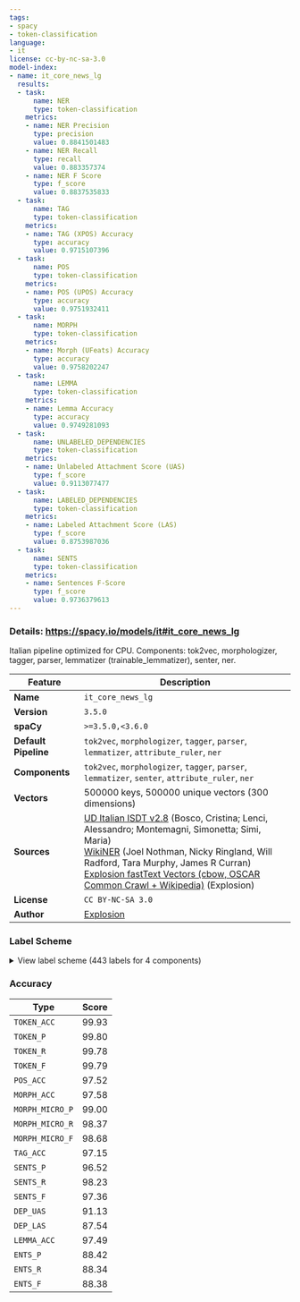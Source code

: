 ```yaml
---
tags:
- spacy
- token-classification
language:
- it
license: cc-by-nc-sa-3.0
model-index:
- name: it_core_news_lg
  results:
  - task:
      name: NER
      type: token-classification
    metrics:
    - name: NER Precision
      type: precision
      value: 0.8841501483
    - name: NER Recall
      type: recall
      value: 0.883357374
    - name: NER F Score
      type: f_score
      value: 0.8837535833
  - task:
      name: TAG
      type: token-classification
    metrics:
    - name: TAG (XPOS) Accuracy
      type: accuracy
      value: 0.9715107396
  - task:
      name: POS
      type: token-classification
    metrics:
    - name: POS (UPOS) Accuracy
      type: accuracy
      value: 0.9751932411
  - task:
      name: MORPH
      type: token-classification
    metrics:
    - name: Morph (UFeats) Accuracy
      type: accuracy
      value: 0.9758202247
  - task:
      name: LEMMA
      type: token-classification
    metrics:
    - name: Lemma Accuracy
      type: accuracy
      value: 0.9749281093
  - task:
      name: UNLABELED_DEPENDENCIES
      type: token-classification
    metrics:
    - name: Unlabeled Attachment Score (UAS)
      type: f_score
      value: 0.9113077477
  - task:
      name: LABELED_DEPENDENCIES
      type: token-classification
    metrics:
    - name: Labeled Attachment Score (LAS)
      type: f_score
      value: 0.8753987036
  - task:
      name: SENTS
      type: token-classification
    metrics:
    - name: Sentences F-Score
      type: f_score
      value: 0.9736379613
---
```

### Details: https://spacy.io/models/it#it_core_news_lg

Italian pipeline optimized for CPU. Components: tok2vec, morphologizer, tagger, parser, lemmatizer (trainable_lemmatizer), senter, ner.

| Feature | Description |
| --- | --- |
| **Name** | `it_core_news_lg` |
| **Version** | `3.5.0` |
| **spaCy** | `>=3.5.0,<3.6.0` |
| **Default Pipeline** | `tok2vec`, `morphologizer`, `tagger`, `parser`, `lemmatizer`, `attribute_ruler`, `ner` |
| **Components** | `tok2vec`, `morphologizer`, `tagger`, `parser`, `lemmatizer`, `senter`, `attribute_ruler`, `ner` |
| **Vectors** | 500000 keys, 500000 unique vectors (300 dimensions) |
| **Sources** | [UD Italian ISDT v2.8](https://github.com/UniversalDependencies/UD_Italian-ISDT) (Bosco, Cristina; Lenci, Alessandro; Montemagni, Simonetta; Simi, Maria)<br />[WikiNER](https://figshare.com/articles/Learning_multilingual_named_entity_recognition_from_Wikipedia/5462500) (Joel Nothman, Nicky Ringland, Will Radford, Tara Murphy, James R Curran)<br />[Explosion fastText Vectors (cbow, OSCAR Common Crawl + Wikipedia)](https://spacy.io) (Explosion) |
| **License** | `CC BY-NC-SA 3.0` |
| **Author** | [Explosion](https://explosion.ai) |

### Label Scheme

<details>

<summary>View label scheme (443 labels for 4 components)</summary>

| Component | Labels |
| --- | --- |
| **`morphologizer`** | `POS=PROPN`, `POS=PUNCT`, `Gender=Masc\|POS=NOUN`, `Definite=Def\|Gender=Fem\|Number=Sing\|POS=ADP\|PronType=Art`, `Gender=Fem\|Number=Sing\|POS=NOUN`, `Gender=Masc\|Number=Sing\|POS=ADJ`, `Gender=Masc\|Number=Sing\|POS=NOUN`, `Definite=Ind\|Gender=Fem\|Number=Sing\|POS=DET\|PronType=Art`, `Mood=Ind\|Number=Sing\|POS=AUX\|Person=3\|Tense=Pres\|VerbForm=Fin`, `Gender=Masc\|Number=Sing\|POS=AUX\|Tense=Past\|VerbForm=Part`, `POS=AUX\|VerbForm=Inf`, `Gender=Fem\|Number=Sing\|POS=VERB\|Tense=Past\|VerbForm=Part`, `POS=ADP`, `Gender=Fem\|Number=Sing\|POS=ADJ`, `POS=PRON\|PronType=Rel`, `Mood=Ind\|Number=Sing\|POS=VERB\|Person=3\|Tense=Pres\|VerbForm=Fin`, `Definite=Def\|Gender=Masc\|Number=Plur\|POS=DET\|PronType=Art`, `Gender=Masc\|Number=Plur\|POS=NOUN`, `Definite=Def\|Gender=Fem\|Number=Sing\|POS=DET\|PronType=Art`, `Gender=Masc\|Number=Sing\|POS=PRON\|PronType=Ind`, `Definite=Def\|Gender=Masc\|Number=Plur\|POS=ADP\|PronType=Art`, `Number=Plur\|POS=ADJ`, `Mood=Ind\|Number=Plur\|POS=VERB\|Person=3\|Tense=Pres\|VerbForm=Fin`, `Definite=Def\|Number=Sing\|POS=DET\|PronType=Art`, `Mood=Ind\|Number=Plur\|POS=AUX\|Person=3\|Tense=Pres\|VerbForm=Fin`, `Gender=Masc\|Number=Sing\|POS=VERB\|Tense=Past\|VerbForm=Part`, `POS=VERB\|VerbForm=Inf`, `Definite=Ind\|Gender=Masc\|Number=Sing\|POS=DET\|PronType=Art`, `Number=Sing\|POS=ADJ`, `POS=CCONJ`, `NumType=Card\|POS=NUM`, `Definite=Def\|Gender=Masc\|Number=Sing\|POS=ADP\|PronType=Art`, `Definite=Def\|Gender=Fem\|Number=Plur\|POS=ADP\|PronType=Art`, `Gender=Fem\|Number=Plur\|POS=NOUN`, `Clitic=Yes\|POS=PRON\|Person=3\|PronType=Prs`, `Gender=Fem\|Number=Plur\|POS=ADJ`, `Gender=Fem\|Number=Plur\|POS=DET\|Poss=Yes\|PronType=Prs`, `Gender=Masc\|Number=Plur\|POS=ADJ`, `POS=SPACE`, `Definite=Def\|Number=Sing\|POS=ADP\|PronType=Art`, `Definite=Def\|Gender=Masc\|Number=Sing\|POS=DET\|PronType=Art`, `Gender=Masc\|NumType=Ord\|Number=Sing\|POS=ADJ`, `POS=ADV`, `POS=NOUN`, `Number=Sing\|POS=NOUN`, `POS=VERB\|VerbForm=Ger`, `Gender=Masc\|Number=Sing\|POS=DET\|Poss=Yes\|PronType=Prs`, `POS=INTJ`, `Clitic=Yes\|Number=Sing\|POS=PRON\|Person=2\|PronType=Prs`, `Mood=Ind\|Number=Sing\|POS=AUX\|Person=1\|Tense=Pres\|VerbForm=Fin`, `Gender=Fem\|Number=Sing\|POS=AUX\|Tense=Past\|VerbForm=Part`, `Definite=Def\|Gender=Fem\|Number=Plur\|POS=DET\|PronType=Art`, `Mood=Ind\|Number=Sing\|POS=VERB\|Person=3\|Tense=Imp\|VerbForm=Fin`, `Gender=Fem\|POS=NOUN`, `Gender=Fem\|Number=Plur\|POS=VERB\|Tense=Past\|VerbForm=Part`, `Gender=Fem\|Number=Sing\|POS=DET\|PronType=Tot`, `Mood=Cnd\|Number=Sing\|POS=AUX\|Person=3\|Tense=Pres\|VerbForm=Fin`, `Mood=Cnd\|Number=Plur\|POS=AUX\|Person=3\|Tense=Pres\|VerbForm=Fin`, `Gender=Masc\|Number=Plur\|POS=PRON\|PronType=Ind`, `Number=Plur\|POS=PRON\|Person=3\|PronType=Prs`, `Mood=Ind\|Number=Plur\|POS=AUX\|Person=3\|Tense=Imp\|VerbForm=Fin`, `Gender=Masc\|Number=Plur\|POS=VERB\|Tense=Past\|VerbForm=Part`, `Number=Plur\|POS=NOUN`, `POS=SCONJ`, `Number=Sing\|POS=DET\|PronType=Ind`, `POS=ADV\|PronType=Neg`, `Clitic=Yes\|POS=VERB\|PronType=Prs\|VerbForm=Inf`, `Gender=Fem\|Number=Plur\|POS=AUX\|Tense=Past\|VerbForm=Part`, `Gender=Fem\|Number=Plur\|POS=DET\|PronType=Ind`, `Gender=Fem\|Number=Sing\|POS=PRON\|PronType=Ind`, `POS=ADJ`, `Number=Sing\|POS=PRON\|PronType=Rel`, `Gender=Fem\|NumType=Ord\|Number=Sing\|POS=ADJ`, `Number=Sing\|POS=PRON\|PronType=Ind`, `Gender=Masc\|Number=Sing\|POS=PRON\|Person=3\|PronType=Prs`, `Gender=Masc\|Number=Plur\|POS=AUX\|Tense=Past\|VerbForm=Part`, `Clitic=Yes\|POS=VERB\|Person=3\|PronType=Prs\|VerbForm=Ger`, `Mood=Ind\|Number=Sing\|POS=AUX\|Person=3\|Tense=Imp\|VerbForm=Fin`, `Mood=Ind\|Number=Plur\|POS=VERB\|Person=3\|Tense=Imp\|VerbForm=Fin`, `POS=DET\|Poss=Yes\|PronType=Prs`, `Gender=Masc\|Number=Plur\|POS=DET\|Poss=Yes\|PronType=Prs`, `Mood=Sub\|Number=Sing\|POS=AUX\|Person=3\|Tense=Pres\|VerbForm=Fin`, `Gender=Masc\|Number=Plur\|POS=DET\|PronType=Ind`, `Gender=Masc\|Number=Sing\|POS=PRON\|PronType=Dem`, `Mood=Ind\|Number=Sing\|POS=VERB\|Person=3\|Tense=Past\|VerbForm=Fin`, `Clitic=Yes\|Gender=Masc\|Number=Plur\|POS=VERB\|Person=3\|PronType=Prs\|VerbForm=Ger`, `Gender=Fem\|Number=Sing\|POS=DET\|Poss=Yes\|PronType=Prs`, `Gender=Masc\|Number=Sing\|POS=DET\|PronType=Dem`, `Clitic=Yes\|Gender=Masc\|Number=Sing\|POS=VERB\|Person=3\|PronType=Prs\|VerbForm=Inf`, `Clitic=Yes\|POS=PRON\|PronType=Prs`, `Gender=Masc\|Number=Plur\|POS=DET\|PronType=Tot`, `Clitic=Yes\|Gender=Masc\|Number=Plur\|POS=PRON\|Person=3\|PronType=Prs`, `Clitic=Yes\|Number=Sing\|POS=PRON\|Person=1\|PronType=Prs`, `Degree=Cmp\|Number=Plur\|POS=ADJ`, `Clitic=Yes\|Gender=Masc\|Number=Plur\|POS=VERB\|Person=3\|PronType=Prs\|VerbForm=Inf`, `Number=Sing\|POS=PRON\|Person=3\|PronType=Prs`, `Degree=Cmp\|Number=Sing\|POS=ADJ`, `Gender=Masc\|Number=Plur\|POS=DET\|PronType=Dem`, `Degree=Abs\|POS=ADV`, `Clitic=Yes\|Gender=Fem\|Number=Sing\|POS=VERB\|Person=3\|PronType=Prs\|VerbForm=Inf`, `Mood=Cnd\|Number=Plur\|POS=VERB\|Person=3\|Tense=Pres\|VerbForm=Fin`, `Clitic=Yes\|Gender=Masc\|Number=Sing\|POS=AUX\|Person=3\|PronType=Prs\|VerbForm=Inf`, `Gender=Fem\|Number=Sing\|POS=DET\|PronType=Dem`, `POS=DET\|PronType=Exc`, `Number=Plur\|POS=PRON\|Person=1\|PronType=Prs`, `Mood=Ind\|Number=Plur\|POS=AUX\|Person=1\|Tense=Pres\|VerbForm=Fin`, `Clitic=Yes\|Number=Plur\|POS=PRON\|Person=1\|PronType=Prs`, `Mood=Ind\|Number=Plur\|POS=VERB\|Person=1\|Tense=Pres\|VerbForm=Fin`, `Mood=Ind\|Number=Plur\|POS=VERB\|Person=3\|Tense=Past\|VerbForm=Fin`, `Mood=Ind\|Number=Sing\|POS=VERB\|Person=1\|Tense=Past\|VerbForm=Fin`, `Number=Sing\|POS=DET\|PronType=Dem`, `Mood=Ind\|Number=Sing\|POS=AUX\|Person=3\|Tense=Past\|VerbForm=Fin`, `Mood=Ind\|Number=Sing\|POS=VERB\|Person=3\|Tense=Fut\|VerbForm=Fin`, `Gender=Fem\|NumType=Ord\|Number=Plur\|POS=ADJ`, `Mood=Sub\|Number=Sing\|POS=VERB\|Person=3\|Tense=Imp\|VerbForm=Fin`, `Mood=Ind\|Number=Plur\|POS=AUX\|Person=3\|Tense=Past\|VerbForm=Fin`, `Number=Sing\|POS=DET\|PronType=Int`, `POS=PRON\|PronType=Int`, `Clitic=Yes\|Gender=Masc\|Number=Sing\|POS=PRON\|Person=3\|PronType=Prs`, `Mood=Ind\|Number=Plur\|POS=VERB\|Person=1\|Tense=Past\|VerbForm=Fin`, `Mood=Sub\|Number=Plur\|POS=VERB\|Person=3\|Tense=Pres\|VerbForm=Fin`, `Gender=Fem\|Number=Plur\|POS=PRON\|PronType=Ind`, `Number=Sing\|POS=ADP`, `Mood=Ind\|Number=Sing\|POS=AUX\|Person=3\|Tense=Fut\|VerbForm=Fin`, `Foreign=Yes\|POS=X`, `Mood=Sub\|Number=Sing\|POS=VERB\|Person=3\|Tense=Pres\|VerbForm=Fin`, `Clitic=Yes\|POS=VERB\|Person=3\|PronType=Prs\|VerbForm=Inf`, `Clitic=Yes\|POS=AUX\|Person=3\|PronType=Prs\|VerbForm=Inf`, `Clitic=Yes\|Gender=Masc\|Mood=Imp\|Number=Plur,Sing\|POS=VERB\|Person=1,3\|PronType=Prs\|Tense=Pres\|VerbForm=Fin`, `Mood=Sub\|Number=Sing\|POS=AUX\|Person=3\|Tense=Imp\|VerbForm=Fin`, `Gender=Fem\|Number=Sing\|POS=PRON\|Poss=Yes\|PronType=Prs`, `Number=Plur\|POS=VERB\|Tense=Pres\|VerbForm=Part`, `POS=INTJ\|Polarity=Neg`, `Mood=Ind\|Number=Sing\|POS=AUX\|Person=1\|Tense=Imp\|VerbForm=Fin`, `Number=Plur\|POS=PRON\|PronType=Rel`, `Mood=Sub\|Number=Plur\|POS=VERB\|Person=3\|Tense=Imp\|VerbForm=Fin`, `Gender=Fem\|Number=Sing\|POS=DET\|PronType=Ind`, `Gender=Fem\|Number=Sing\|POS=PRON\|PronType=Dem`, `Mood=Sub\|Number=Plur\|POS=AUX\|Person=3\|Tense=Pres\|VerbForm=Fin`, `Gender=Fem\|Number=Plur\|POS=DET\|PronType=Dem`, `Gender=Masc\|Number=Plur\|POS=PRON\|PronType=Rel`, `Clitic=Yes\|Number=Plur\|POS=VERB\|Person=1\|PronType=Prs\|VerbForm=Ger`, `POS=INTJ\|Polarity=Pos`, `Gender=Fem\|Number=Sing\|POS=PRON\|Person=3\|PronType=Prs`, `Gender=Fem\|Number=Sing\|POS=DET\|PronType=Int`, `POS=DET\|PronType=Int`, `Gender=Masc\|NumType=Ord\|Number=Plur\|POS=ADJ`, `Gender=Fem\|Number=Plur\|POS=DET\|PronType=Int`, `Mood=Cnd\|Number=Plur\|POS=AUX\|Person=1\|Tense=Pres\|VerbForm=Fin`, `POS=PRON\|Person=3\|PronType=Prs`, `Degree=Abs\|Gender=Masc\|Number=Plur\|POS=ADJ`, `Gender=Masc\|Number=Sing\|POS=DET\|PronType=Ind`, `Number=Sing\|POS=PRON\|Person=1\|PronType=Prs`, `Gender=Masc\|Number=Plur\|POS=PRON\|PronType=Dem`, `Clitic=Yes\|Number=Sing\|POS=PRON\|Person=3\|PronType=Prs`, `Clitic=Yes\|Gender=Fem\|POS=VERB\|Person=3\|PronType=Prs\|VerbForm=Inf`, `Clitic=Yes\|Gender=Fem\|POS=PRON\|Person=3\|PronType=Prs`, `Mood=Ind\|Number=Plur\|POS=VERB\|Person=1\|Tense=Fut\|VerbForm=Fin`, `Degree=Abs\|Gender=Fem\|Number=Sing\|POS=ADJ`, `Gender=Masc\|Number=Sing\|POS=DET\|PronType=Tot`, `Clitic=Yes\|POS=AUX\|PronType=Prs\|VerbForm=Inf`, `Gender=Fem\|Number=Plur\|POS=DET\|PronType=Tot`, `Mood=Ind\|Number=Sing\|POS=VERB\|Person=1\|Tense=Pres\|VerbForm=Fin`, `Gender=Fem\|Number=Plur\|POS=PRON\|PronType=Dem`, `Degree=Abs\|Gender=Masc\|Number=Sing\|POS=ADJ`, `NumType=Ord\|POS=ADJ`, `POS=DET\|PronType=Rel`, `Gender=Masc\|Number=Sing\|POS=PRON\|PronType=Rel`, `Gender=Masc\|Number=Plur\|POS=PRON\|Poss=Yes\|PronType=Prs`, `Mood=Ind\|Number=Plur\|POS=VERB\|Person=2\|Tense=Pres\|VerbForm=Fin`, `Mood=Imp\|Number=Plur\|POS=VERB\|Person=2\|Tense=Pres\|VerbForm=Fin`, `Clitic=Yes\|Gender=Fem\|Number=Sing\|POS=PRON\|Person=3\|PronType=Prs`, `Number=Sing\|POS=PRON\|Person=2\|PronType=Prs`, `Mood=Cnd\|Number=Sing\|POS=VERB\|Person=3\|Tense=Pres\|VerbForm=Fin`, `Mood=Ind\|Number=Sing\|POS=VERB\|Person=2\|Tense=Pres\|VerbForm=Fin`, `Mood=Ind\|Number=Sing\|POS=VERB\|Person=1\|Tense=Fut\|VerbForm=Fin`, `Mood=Ind\|Number=Sing\|POS=AUX\|Person=2\|Tense=Pres\|VerbForm=Fin`, `Mood=Ind\|Number=Plur\|POS=AUX\|Person=2\|Tense=Pres\|VerbForm=Fin`, `Clitic=Yes\|Number=Plur\|POS=PRON\|Person=2\|PronType=Prs`, `Clitic=Yes\|Number=Sing\|POS=VERB\|Person=1\|PronType=Prs\|VerbForm=Inf`, `Mood=Imp\|Number=Sing\|POS=VERB\|Person=2\|Tense=Pres\|VerbForm=Fin`, `Mood=Ind\|Number=Sing\|POS=AUX\|Person=1\|Tense=Fut\|VerbForm=Fin`, `Mood=Ind\|Number=Plur\|POS=VERB\|Person=2\|Tense=Fut\|VerbForm=Fin`, `Mood=Ind\|Number=Plur\|POS=VERB\|Person=3\|Tense=Fut\|VerbForm=Fin`, `Mood=Cnd\|Number=Sing\|POS=VERB\|Person=1\|Tense=Pres\|VerbForm=Fin`, `Clitic=Yes\|POS=VERB\|PronType=Prs\|VerbForm=Ger`, `Mood=Ind\|Number=Sing\|POS=VERB\|Person=1\|Tense=Imp\|VerbForm=Fin`, `Mood=Ind\|Number=Plur\|POS=AUX\|Person=1\|Tense=Imp\|VerbForm=Fin`, `Mood=Cnd\|Number=Sing\|POS=AUX\|Person=1\|Tense=Pres\|VerbForm=Fin`, `Clitic=Yes\|Gender=Masc\|Number=Plur\|POS=VERB\|Person=3\|PronType=Prs\|Tense=Past\|VerbForm=Part`, `Number=Sing\|POS=PRON\|PronType=Int`, `Mood=Ind\|Number=Sing\|POS=AUX\|Person=2\|Tense=Imp\|VerbForm=Fin`, `Mood=Ind\|Number=Plur\|POS=VERB\|Person=1\|Tense=Imp\|VerbForm=Fin`, `Number=Plur\|POS=PRON\|Person=2\|PronType=Prs`, `Clitic=Yes\|Number=Plur\|POS=VERB\|Person=2\|PronType=Prs\|VerbForm=Inf`, `Clitic=Yes\|Number=Plur\|POS=VERB\|Person=1\|PronType=Prs\|VerbForm=Inf`, `Mood=Sub\|Number=Plur\|POS=AUX\|Person=3\|Tense=Imp\|VerbForm=Fin`, `Mood=Ind\|Number=Plur\|POS=AUX\|Person=2\|Tense=Fut\|VerbForm=Fin`, `Mood=Ind\|Number=Plur\|POS=AUX\|Person=3\|Tense=Fut\|VerbForm=Fin`, `Definite=Def\|POS=DET\|PronType=Art`, `Mood=Sub\|Number=Sing\|POS=VERB\|Person=2\|Tense=Pres\|VerbForm=Fin`, `POS=SYM`, `Clitic=Yes\|Mood=Imp\|Number=Sing\|POS=VERB\|Person=2\|PronType=Prs\|Tense=Pres\|VerbForm=Fin`, `Clitic=Yes\|Gender=Masc\|Mood=Imp\|Number=Sing\|POS=VERB\|Person=2,3\|PronType=Prs\|Tense=Pres\|VerbForm=Fin`, `Mood=Ind\|Number=Sing\|POS=VERB\|Person=2\|Tense=Fut\|VerbForm=Fin`, `Clitic=Yes\|Gender=Fem\|POS=VERB\|Person=3\|PronType=Prs\|VerbForm=Ger`, `Degree=Abs\|Gender=Fem\|Number=Plur\|POS=ADJ`, `Number=Sing\|POS=PRON\|PronType=Dem`, `POS=AUX\|VerbForm=Ger`, `Gender=Masc\|Number=Sing\|POS=PRON\|Poss=Yes\|PronType=Prs`, `Clitic=Yes\|Gender=Masc\|Number=Sing\|POS=PRON\|Person=3\|PronType=Prs\|VerbForm=Inf`, `POS=PRON\|PronType=Ind`, `Clitic=Yes\|Mood=Imp\|Number=Plur\|POS=VERB\|Person=1\|PronType=Prs\|Tense=Pres\|VerbForm=Fin`, `POS=X`, `Gender=Masc\|POS=ADJ`, `Clitic=Yes\|Gender=Fem\|Number=Sing\|POS=AUX\|Person=3\|PronType=Prs\|VerbForm=Inf`, `Gender=Fem\|Number=Plur\|POS=PRON\|Person=3\|PronType=Prs`, `Gender=Masc\|Number=Plur\|POS=PRON\|Person=3\|PronType=Prs`, `Mood=Cnd\|Number=Sing\|POS=VERB\|Person=2\|Tense=Pres\|VerbForm=Fin`, `Clitic=Yes\|Number=Sing\|POS=VERB\|Person=2\|PronType=Prs\|VerbForm=Inf`, `Clitic=Yes\|Gender=Fem\|Number=Sing\|POS=VERB\|Person=3\|PronType=Prs\|Tense=Past\|VerbForm=Part`, `Mood=Sub\|Number=Plur\|POS=VERB\|Person=2\|Tense=Imp\|VerbForm=Fin`, `POS=PART`, `Number=Sing\|POS=VERB\|Tense=Pres\|VerbForm=Part`, `NumType=Ord\|Number=Sing\|POS=ADJ`, `Number=Plur\|POS=DET\|PronType=Int`, `Clitic=Yes\|Mood=Sub\|Number=Plur\|POS=VERB\|Person=1\|PronType=Prs\|Tense=Pres\|VerbForm=Fin`, `Number=Plur\|POS=DET\|PronType=Rel`, `Mood=Sub\|Number=Sing\|POS=VERB\|Person=1\|Tense=Imp\|VerbForm=Fin`, `Clitic=Yes\|Gender=Fem\|Number=Sing\|POS=VERB\|Person=3\|PronType=Prs\|VerbForm=Ger`, `Clitic=Yes\|Gender=Masc\|Number=Sing\|POS=VERB\|Person=3\|PronType=Prs\|VerbForm=Ger`, `Clitic=Yes\|Number=Sing\|POS=VERB\|Person=1\|PronType=Prs\|VerbForm=Ger`, `Clitic=Yes\|Number=Sing\|POS=AUX\|Person=1\|PronType=Prs\|VerbForm=Ger`, `Clitic=Yes\|Gender=Masc\|Number=Plur\|POS=AUX\|Person=3\|PronType=Prs\|VerbForm=Inf`, `Clitic=Yes\|Mood=Imp\|Number=Plur,Sing\|POS=VERB\|Person=1,2\|PronType=Prs\|Tense=Pres\|VerbForm=Fin`, `Mood=Imp\|Number=Plur\|POS=AUX\|Person=2\|Tense=Pres\|VerbForm=Fin`, `NumType=Range\|POS=NUM`, `Number=Plur\|POS=PRON\|PronType=Dem`, `POS=VERB\|Tense=Past\|VerbForm=Part`, `Clitic=Yes\|POS=ADV\|PronType=Prs`, `Clitic=Yes\|Mood=Ind\|Number=Plur\|POS=VERB\|Person=1\|PronType=Prs\|Tense=Pres\|VerbForm=Fin`, `Gender=Masc\|POS=PRON\|PronType=Rel`, `Clitic=Yes\|Gender=Masc\|Mood=Imp\|Number=Plur,Sing\|POS=VERB\|Person=2,3\|PronType=Prs\|Tense=Pres\|VerbForm=Fin`, `Clitic=Yes\|Number=Sing\|POS=AUX\|Person=2\|PronType=Prs\|VerbForm=Inf`, `Clitic=Yes\|Number=Sing\|POS=VERB\|Person=2\|PronType=Prs\|VerbForm=Ger`, `Mood=Imp\|Number=Sing\|POS=AUX\|Person=2\|Tense=Pres\|VerbForm=Fin`, `Clitic=Yes\|Gender=Fem\|Mood=Imp\|Number=Sing\|POS=VERB\|Person=2,3\|PronType=Prs\|Tense=Pres\|VerbForm=Fin`, `Mood=Sub\|Number=Plur\|POS=AUX\|Person=1\|Tense=Imp\|VerbForm=Fin`, `Mood=Ind\|Number=Sing\|POS=AUX\|Person=1\|Tense=Past\|VerbForm=Fin`, `Clitic=Yes\|Gender=Masc\|Number=Sing\|POS=VERB\|Person=3\|PronType=Prs\|Tense=Past\|VerbForm=Part`, `Clitic=Yes\|Gender=Masc\|Number=Plur,Sing\|POS=VERB\|Person=3\|PronType=Prs\|VerbForm=Inf`, `Definite=Ind\|POS=DET\|PronType=Art`, `Clitic=Yes\|Gender=Fem,Masc\|Number=Sing\|POS=VERB\|Person=3\|PronType=Prs\|Tense=Past\|VerbForm=Part`, `Definite=Ind\|Gender=Masc\|Number=Plur\|POS=DET\|PronType=Art`, `Definite=Def\|Number=Plur\|POS=ADP\|PronType=Art`, `Clitic=Yes\|Gender=Fem\|Number=Plur\|POS=VERB\|Person=3\|PronType=Prs\|VerbForm=Inf`, `POS=DET\|PronType=Ind`, `Number=Plur\|POS=DET\|PronType=Dem`, `Clitic=Yes\|Gender=Fem\|Number=Plur\|POS=PRON\|Person=3\|PronType=Prs`, `Number=Plur\|POS=DET\|PronType=Tot`, `Clitic=Yes\|POS=AUX\|Person=3\|PronType=Prs\|VerbForm=Ger`, `Number=Plur\|POS=PRON\|PronType=Ind`, `Clitic=Yes\|Gender=Fem,Masc\|Number=Plur,Sing\|POS=VERB\|Person=3\|PronType=Prs\|Tense=Past\|VerbForm=Part`, `Clitic=Yes\|Number=Plur\|POS=VERB\|PronType=Prs\|VerbForm=Inf`, `Number=Plur\|POS=PRON\|Poss=Yes\|PronType=Prs`, `Number=Sing\|POS=PRON\|Poss=Yes\|PronType=Prs`, `Number=Plur\|POS=ADP`, `Clitic=Yes\|Gender=Masc\|Number=Sing\|POS=ADV\|Person=3\|PronType=Prs`, `Clitic=Yes\|Mood=Imp\|Number=Plur\|POS=VERB\|Person=1,2\|PronType=Prs\|Tense=Pres\|VerbForm=Fin`, `Clitic=Yes\|Gender=Fem\|Number=Plur\|POS=VERB\|Person=3\|PronType=Prs\|Tense=Past\|VerbForm=Part`, `Mood=Sub\|Number=Sing\|POS=AUX\|Person=1\|Tense=Imp\|VerbForm=Fin`, `Mood=Cnd\|Number=Plur\|POS=AUX\|Person=2\|Tense=Pres\|VerbForm=Fin`, `Mood=Cnd\|Number=Plur\|POS=VERB\|Person=2\|Tense=Pres\|VerbForm=Fin`, `Clitic=Yes\|Gender=Fem\|Number=Plur\|POS=ADV\|Person=3\|PronType=Prs`, `POS=DET\|PronType=Tot`, `POS=PRON\|PronType=Dem`, `Clitic=Yes\|Gender=Masc\|Mood=Imp\|Number=Plur\|POS=VERB\|Person=2,3\|PronType=Prs\|Tense=Pres\|VerbForm=Fin`, `Definite=Ind\|Number=Sing\|POS=DET\|PronType=Art`, `NumType=Ord\|POS=NUM`, `Clitic=Yes\|Gender=Fem\|Number=Plur\|POS=VERB\|Person=3\|PronType=Prs\|VerbForm=Ger`, `Gender=Masc\|POS=DET\|PronType=Dem`, `Clitic=Yes\|Gender=Masc\|Number=Plur,Sing\|POS=VERB\|Person=3\|PronType=Prs\|Tense=Past\|VerbForm=Part`, `Gender=Masc\|Number=Sing\|POS=NOUN\|Tense=Past\|VerbForm=Part`, `Gender=Masc\|Number=Plur\|POS=DET\|PronType=Int`, `Gender=Masc\|Number=Plur\|POS=PRON\|PronType=Int`, `Gender=Fem\|Number=Plur\|POS=PRON\|PronType=Int`, `Mood=Imp\|Number=Sing\|POS=VERB\|Person=3\|Tense=Pres\|VerbForm=Fin`, `Gender=Masc\|Number=Sing\|POS=DET\|PronType=Int`, `Gender=Fem\|Number=Sing\|POS=PRON\|PronType=Int`, `Number=Plur\|POS=PRON\|PronType=Int`, `Mood=Cnd\|Number=Sing\|POS=AUX\|Person=2\|Tense=Pres\|VerbForm=Fin`, `Gender=Masc\|Number=Sing\|POS=PRON\|PronType=Int`, `Clitic=Yes\|Number=Plur\|POS=PRON\|PronType=Prs`, `Foreign=Yes\|Number=Sing\|POS=X`, `Mood=Ind\|Number=Plur\|POS=AUX\|Person=1\|Tense=Fut\|VerbForm=Fin`, `POS=PRON\|PronType=Prs`, `Mood=Sub\|Number=Plur\|POS=AUX\|Person=2\|Tense=Pres\|VerbForm=Fin`, `Clitic=Yes\|Mood=Ind\|Number=Sing\|POS=VERB\|Person=3\|PronType=Prs\|Tense=Pres\|VerbForm=Fin`, `Mood=Ind\|POS=VERB\|Person=3\|Tense=Pres\|VerbForm=Fin`, `Mood=Cnd\|Number=Plur\|POS=VERB\|Person=1\|Tense=Pres\|VerbForm=Fin`, `Mood=Sub\|Number=Plur\|POS=VERB\|Person=1\|Tense=Pres\|VerbForm=Fin`, `Mood=Ind\|Number=Plur\|POS=AUX\|Person=2\|Tense=Imp\|VerbForm=Fin`, `POS=SCONJ\|PronType=Rel`, `Mood=Sub\|Number=Plur\|POS=VERB\|Person=1\|Tense=Imp\|VerbForm=Fin`, `POS=PRON\|Person=3\|PronType=Rel`, `Clitic=Yes\|Number=Plur\|POS=VERB\|Person=2\|PronType=Prs\|VerbForm=Ger`, `Mood=Sub\|Number=Sing\|POS=VERB\|Person=3\|VerbForm=Fin`, `Clitic=Yes\|Mood=Ind\|Number=Sing\|POS=VERB\|Person=1,3\|PronType=Prs\|Tense=Past\|VerbForm=Fin`, `Mood=Ind\|POS=VERB\|Tense=Pres\|VerbForm=Fin`, `Degree=Cmp\|POS=ADJ`, `Mood=Ind\|Number=Sing\|POS=AUX\|Person=2\|Tense=Fut\|VerbForm=Fin`, `Definite=Def\|Number=Plur\|POS=DET\|PronType=Art`, `Number=Sing\|POS=DET\|Poss=Yes\|PronType=Prs`, `Gender=Masc\|Number=Sing\|POS=ADP`, `Gender=Fem\|POS=ADJ`, `Mood=Sub\|Number=Plur\|POS=VERB\|Person=2\|Tense=Pres\|VerbForm=Fin`, `Clitic=Yes\|Gender=Fem\|Mood=Imp\|Number=Plur\|POS=VERB\|Person=2,3\|PronType=Prs\|Tense=Pres\|VerbForm=Fin`, `Clitic=Yes\|Number=Plur\|POS=PRON\|Person=3\|PronType=Prs`, `Gender=Masc\|POS=DET\|Poss=Yes\|PronType=Prs`, `Gender=Fem\|Number=Plur\|POS=PROPN`, `Definite=Ind\|Gender=Fem\|Number=Plur\|POS=DET\|PronType=Art`, `Number=Sing\|POS=DET\|PronType=Art`, `Gender=Fem\|Number=Sing\|POS=ADJ\|Poss=Yes\|PronType=Prs`, `Foreign=Yes\|POS=NOUN`, `Clitic=Yes\|Gender=Fem\|Mood=Imp\|Number=Plur\|POS=VERB\|Person=1,3\|PronType=Prs\|Tense=Pres\|VerbForm=Fin`, `Clitic=Yes\|Gender=Masc\|Mood=Imp\|Number=Plur\|POS=VERB\|Person=1,3\|PronType=Prs\|Tense=Pres\|VerbForm=Fin`, `Gender=Masc\|Number=Plur\|POS=DET`, `Clitic=Yes\|Gender=Fem\|Mood=Imp\|Number=Plur,Sing\|POS=VERB\|Person=1,3\|PronType=Prs\|Tense=Pres\|VerbForm=Fin`, `Mood=Sub\|Number=Plur\|POS=AUX\|Person=1\|Tense=Pres\|VerbForm=Fin`, `Gender=Fem\|Number=Plur\|POS=VERB\|Tense=Past\|VerbForm=Fin`, `Gender=Fem\|Number=Plur\|POS=DET`, `Number=Sing\|POS=X`, `Foreign=Yes\|Gender=Masc\|POS=X`, `Clitic=Yes\|Gender=Fem\|Number=Plur\|POS=PRON\|PronType=Prs`, `Clitic=Yes\|Gender=Masc\|Number=Sing\|POS=PRON\|PronType=Prs`, `Clitic=Yes\|Definite=Def\|Gender=Fem\|Number=Plur\|POS=PRON\|PronType=Art`, `Gender=Masc\|Number=Plur\|POS=VERB\|Tense=Past\|VerbForm=Fin`, `Definite=Def\|Gender=Fem\|POS=DET`, `Definite=Def\|POS=DET`, `Foreign=Yes\|POS=PROPN`, `NumType=Card\|POS=PROPN`, `Gender=Fem\|Number=Sing\|POS=DET`, `Degree=Abs\|Gender=Masc\|Number=Sing\|POS=ADV`, `Gender=Masc\|Number=Plur\|POS=NOUN\|Tense=Past\|VerbForm=Part`, `Mood=Imp\|Number=Plur\|POS=VERB\|Person=2`, `Clitic=Yes\|Number=Plur\|POS=AUX\|Person=1\|PronType=Prs\|VerbForm=Inf`, `Gender=Masc\|Number=Sing\|POS=DET`, `Number=Sing\|POS=DET`, `Gender=Masc\|Number=Sing\|POS=PRON`, `POS=DET` |
| **`tagger`** | `A`, `AP`, `B`, `BN`, `B_PC`, `CC`, `CS`, `DD`, `DE`, `DI`, `DQ`, `DR`, `E`, `E_RD`, `FB`, `FC`, `FF`, `FS`, `I`, `N`, `NO`, `PART`, `PC`, `PC_PC`, `PD`, `PE`, `PI`, `PP`, `PQ`, `PR`, `RD`, `RI`, `S`, `SP`, `SW`, `SYM`, `T`, `V`, `VA`, `VA_PC`, `VM`, `VM_PC`, `VM_PC_PC`, `V_B`, `V_PC`, `V_PC_PC`, `X`, `_SP` |
| **`parser`** | `ROOT`, `acl`, `acl:relcl`, `advcl`, `advmod`, `amod`, `appos`, `aux`, `aux:pass`, `case`, `cc`, `ccomp`, `compound`, `conj`, `cop`, `csubj`, `dep`, `det`, `det:poss`, `det:predet`, `discourse`, `expl`, `expl:impers`, `expl:pass`, `fixed`, `flat`, `flat:foreign`, `flat:name`, `iobj`, `mark`, `nmod`, `nsubj`, `nsubj:pass`, `nummod`, `obj`, `obl`, `obl:agent`, `parataxis`, `punct`, `vocative`, `xcomp` |
| **`ner`** | `LOC`, `MISC`, `ORG`, `PER` |

</details>

### Accuracy

| Type | Score |
| --- | --- |
| `TOKEN_ACC` | 99.93 |
| `TOKEN_P` | 99.80 |
| `TOKEN_R` | 99.78 |
| `TOKEN_F` | 99.79 |
| `POS_ACC` | 97.52 |
| `MORPH_ACC` | 97.58 |
| `MORPH_MICRO_P` | 99.00 |
| `MORPH_MICRO_R` | 98.37 |
| `MORPH_MICRO_F` | 98.68 |
| `TAG_ACC` | 97.15 |
| `SENTS_P` | 96.52 |
| `SENTS_R` | 98.23 |
| `SENTS_F` | 97.36 |
| `DEP_UAS` | 91.13 |
| `DEP_LAS` | 87.54 |
| `LEMMA_ACC` | 97.49 |
| `ENTS_P` | 88.42 |
| `ENTS_R` | 88.34 |
| `ENTS_F` | 88.38 |